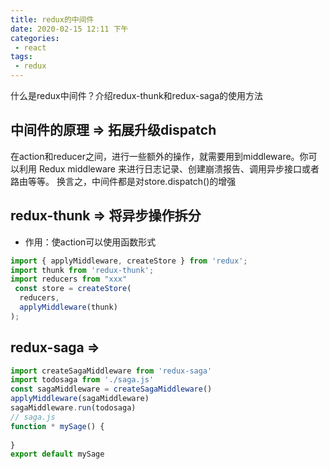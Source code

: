 ```yaml
---
title: redux的中间件
date: 2020-02-15 12:11 下午
categories: 
 - react
tags: 
 - redux
---
```

什么是redux中间件？介绍redux-thunk和redux-saga的使用方法
<!-- more -->

## 中间件的原理 => 拓展升级dispatch
在action和reducer之间，进行一些额外的操作，就需要用到middleware。你可以利用 Redux middleware 来进行日志记录、创建崩溃报告、调用异步接口或者路由等等。
换言之，中间件都是对store.dispatch()的增强

## redux-thunk => 将异步操作拆分

- 作用：使action可以使用函数形式

```js
import { applyMiddleware, createStore } from 'redux';
import thunk from 'redux-thunk';
import reducers from "xxx"
 const store = createStore(
  reducers, 
  applyMiddleware(thunk)
);
```

## redux-saga => 

```js
import createSagaMiddleware from 'redux-saga'
import todosaga from './saga.js'
const sagaMiddleware = createSagaMiddleware()
applyMiddleware(sagaMiddleware)
sagaMiddleware.run(todosaga)
// saga.js
function * mySage() {
  
}
export default mySage
```






